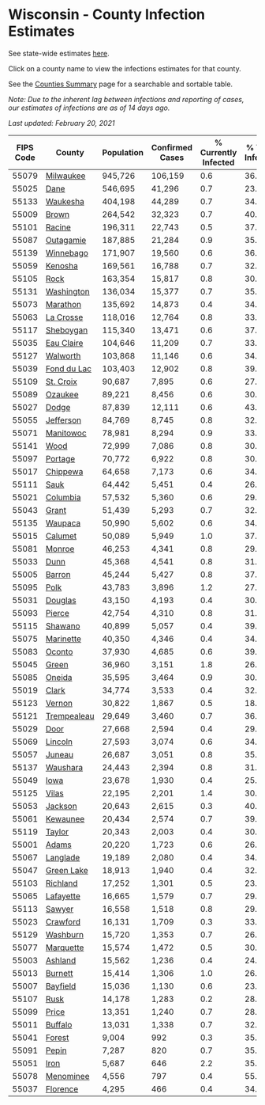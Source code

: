 # Wisconsin - County Infection Estimates

See state-wide estimates [here](/infections/us-wi).

Click on a county name to view the infections estimates for that county.

See the [Counties Summary](/infections/summary-counties) page for a searchable and sortable table.

*Note: Due to the inherent lag between infections and reporting of cases, our estimates of infections are as of 14 days ago.*

*Last updated: February 20, 2021*

|   FIPS Code |                     County |   Population |   Confirmed Cases |   % Currently Infected |   % Total Infected |
|-------------|----------------------------|--------------|-------------------|------------------------|--------------------|
|       55079 |     [Milwaukee](milwaukee) |      945,726 |           106,159 |                    0.6 |               36.8 |
|       55025 |               [Dane](dane) |      546,695 |            41,296 |                    0.7 |               23.9 |
|       55133 |       [Waukesha](waukesha) |      404,198 |            44,289 |                    0.7 |               34.5 |
|       55009 |             [Brown](brown) |      264,542 |            32,323 |                    0.7 |               40.0 |
|       55101 |           [Racine](racine) |      196,311 |            22,743 |                    0.5 |               37.5 |
|       55087 |     [Outagamie](outagamie) |      187,885 |            21,284 |                    0.9 |               35.6 |
|       55139 |     [Winnebago](winnebago) |      171,907 |            19,560 |                    0.6 |               36.1 |
|       55059 |         [Kenosha](kenosha) |      169,561 |            16,788 |                    0.7 |               32.0 |
|       55105 |               [Rock](rock) |      163,354 |            15,817 |                    0.8 |               30.8 |
|       55131 |   [Washington](washington) |      136,034 |            15,377 |                    0.7 |               35.7 |
|       55073 |       [Marathon](marathon) |      135,692 |            14,873 |                    0.4 |               34.7 |
|       55063 |     [La Crosse](la-crosse) |      118,016 |            12,764 |                    0.8 |               33.8 |
|       55117 |     [Sheboygan](sheboygan) |      115,340 |            13,471 |                    0.6 |               37.0 |
|       55035 |   [Eau Claire](eau-claire) |      104,646 |            11,209 |                    0.7 |               33.7 |
|       55127 |       [Walworth](walworth) |      103,868 |            11,146 |                    0.6 |               34.1 |
|       55039 | [Fond du Lac](fond-du-lac) |      103,403 |            12,902 |                    0.8 |               39.6 |
|       55109 |     [St. Croix](st.-croix) |       90,687 |             7,895 |                    0.6 |               27.1 |
|       55089 |         [Ozaukee](ozaukee) |       89,221 |             8,456 |                    0.6 |               30.1 |
|       55027 |             [Dodge](dodge) |       87,839 |            12,111 |                    0.6 |               43.9 |
|       55055 |     [Jefferson](jefferson) |       84,769 |             8,745 |                    0.8 |               32.4 |
|       55071 |     [Manitowoc](manitowoc) |       78,981 |             8,294 |                    0.9 |               33.0 |
|       55141 |               [Wood](wood) |       72,999 |             7,086 |                    0.8 |               30.3 |
|       55097 |         [Portage](portage) |       70,772 |             6,922 |                    0.8 |               30.6 |
|       55017 |       [Chippewa](chippewa) |       64,658 |             7,173 |                    0.6 |               34.9 |
|       55111 |               [Sauk](sauk) |       64,442 |             5,451 |                    0.4 |               26.8 |
|       55021 |       [Columbia](columbia) |       57,532 |             5,360 |                    0.6 |               29.4 |
|       55043 |             [Grant](grant) |       51,439 |             5,293 |                    0.7 |               32.6 |
|       55135 |         [Waupaca](waupaca) |       50,990 |             5,602 |                    0.6 |               34.7 |
|       55015 |         [Calumet](calumet) |       50,089 |             5,949 |                    1.0 |               37.4 |
|       55081 |           [Monroe](monroe) |       46,253 |             4,341 |                    0.8 |               29.2 |
|       55033 |               [Dunn](dunn) |       45,368 |             4,541 |                    0.8 |               31.2 |
|       55005 |           [Barron](barron) |       45,244 |             5,427 |                    0.8 |               37.4 |
|       55095 |               [Polk](polk) |       43,783 |             3,896 |                    1.2 |               27.3 |
|       55031 |         [Douglas](douglas) |       43,150 |             4,193 |                    0.4 |               30.1 |
|       55093 |           [Pierce](pierce) |       42,754 |             4,310 |                    0.8 |               31.5 |
|       55115 |         [Shawano](shawano) |       40,899 |             5,057 |                    0.4 |               39.4 |
|       55075 |     [Marinette](marinette) |       40,350 |             4,346 |                    0.4 |               34.2 |
|       55083 |           [Oconto](oconto) |       37,930 |             4,685 |                    0.6 |               39.1 |
|       55045 |             [Green](green) |       36,960 |             3,151 |                    1.8 |               26.1 |
|       55085 |           [Oneida](oneida) |       35,595 |             3,464 |                    0.9 |               30.5 |
|       55019 |             [Clark](clark) |       34,774 |             3,533 |                    0.4 |               32.2 |
|       55123 |           [Vernon](vernon) |       30,822 |             1,867 |                    0.5 |               18.9 |
|       55121 | [Trempealeau](trempealeau) |       29,649 |             3,460 |                    0.7 |               36.7 |
|       55029 |               [Door](door) |       27,668 |             2,594 |                    0.4 |               29.7 |
|       55069 |         [Lincoln](lincoln) |       27,593 |             3,074 |                    0.6 |               34.9 |
|       55057 |           [Juneau](juneau) |       26,687 |             3,051 |                    0.8 |               35.9 |
|       55137 |       [Waushara](waushara) |       24,443 |             2,394 |                    0.8 |               31.0 |
|       55049 |               [Iowa](iowa) |       23,678 |             1,930 |                    0.4 |               25.8 |
|       55125 |             [Vilas](vilas) |       22,195 |             2,201 |                    1.4 |               30.6 |
|       55053 |         [Jackson](jackson) |       20,643 |             2,615 |                    0.3 |               40.2 |
|       55061 |       [Kewaunee](kewaunee) |       20,434 |             2,574 |                    0.7 |               39.8 |
|       55119 |           [Taylor](taylor) |       20,343 |             2,003 |                    0.4 |               30.9 |
|       55001 |             [Adams](adams) |       20,220 |             1,723 |                    0.6 |               26.7 |
|       55067 |       [Langlade](langlade) |       19,189 |             2,080 |                    0.4 |               34.5 |
|       55047 |   [Green Lake](green-lake) |       18,913 |             1,940 |                    0.4 |               32.6 |
|       55103 |       [Richland](richland) |       17,252 |             1,301 |                    0.5 |               23.9 |
|       55065 |     [Lafayette](lafayette) |       16,665 |             1,579 |                    0.7 |               29.7 |
|       55113 |           [Sawyer](sawyer) |       16,558 |             1,518 |                    0.8 |               29.5 |
|       55023 |       [Crawford](crawford) |       16,131 |             1,709 |                    0.3 |               33.6 |
|       55129 |       [Washburn](washburn) |       15,720 |             1,353 |                    0.7 |               26.5 |
|       55077 |     [Marquette](marquette) |       15,574 |             1,472 |                    0.5 |               30.1 |
|       55003 |         [Ashland](ashland) |       15,562 |             1,236 |                    0.4 |               24.8 |
|       55013 |         [Burnett](burnett) |       15,414 |             1,306 |                    1.0 |               26.2 |
|       55007 |       [Bayfield](bayfield) |       15,036 |             1,130 |                    0.6 |               23.6 |
|       55107 |               [Rusk](rusk) |       14,178 |             1,283 |                    0.2 |               28.6 |
|       55099 |             [Price](price) |       13,351 |             1,240 |                    0.7 |               28.8 |
|       55011 |         [Buffalo](buffalo) |       13,031 |             1,338 |                    0.7 |               32.0 |
|       55041 |           [Forest](forest) |        9,004 |               992 |                    0.3 |               35.2 |
|       55091 |             [Pepin](pepin) |        7,287 |               820 |                    0.7 |               35.1 |
|       55051 |               [Iron](iron) |        5,687 |               646 |                    2.2 |               35.1 |
|       55078 |     [Menominee](menominee) |        4,556 |               797 |                    0.4 |               55.6 |
|       55037 |       [Florence](florence) |        4,295 |               466 |                    0.4 |               34.8 |